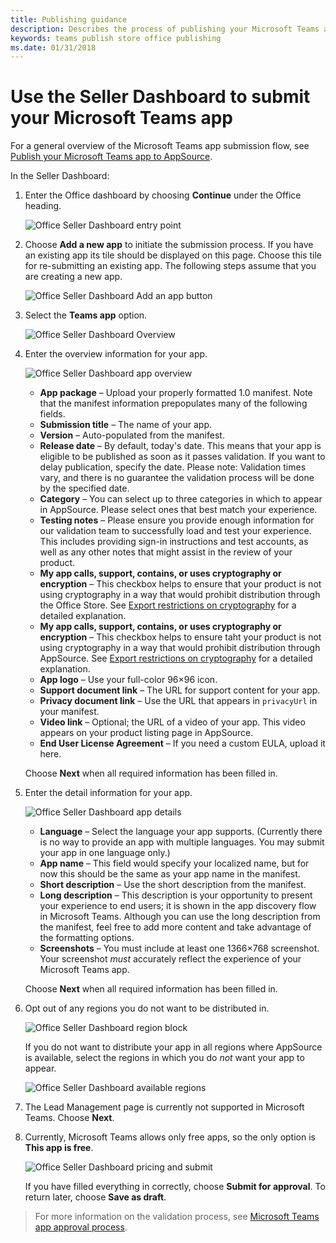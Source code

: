 ```yaml
---
title: Publishing guidance
description: Describes the process of publishing your Microsoft Teams app to AppSource
keywords: teams publish store office publishing
ms.date: 01/31/2018
---
```

# Use the Seller Dashboard to submit your Microsoft Teams app

For a general overview of the Microsoft Teams app submission flow, see [Publish your Microsoft Teams app to AppSource](~/publishing/apps-publish).

In the Seller Dashboard:

1. Enter the Office dashboard by choosing **Continue** under the Office heading.

   ![Office Seller Dashboard entry point](~/assets/images/submission/sellerdashboardofficeentry.png)

2. Choose **Add a new app** to initiate the submission process. If you have an existing app its tile should be displayed on this page. Choose this tile for re-submitting an existing app. The following steps assume that you are creating a new app.

   ![Office Seller Dashboard Add an app button](~/assets/images/submission/sellerdashboardaddapp.png)

3. Select the **Teams app** option.

   ![Office Seller Dashboard Overview](~/assets/images/submission/sdapptype.png)

4. Enter the overview information for your app.

   ![Office Seller Dashboard app overview](~/assets/images/submission/sdoverviewcrop.png)

   * **App package** – Upload your properly formatted 1.0 manifest. Note that the manifest information prepopulates many of the following fields.
   * **Submission title** – The name of your app.
   * **Version** – Auto-populated from the manifest.
   * **Release date** – By default, today's date. This means that your app is eligible to be published as soon as it passes validation. If you want to delay publication, specify the date. Please note: Validation times vary, and there is no guarantee the validation process will be done by the specified date.
   * **Category** – You can select up to three categories in which to appear in AppSource. Please select ones that best match your experience.
   * **Testing notes** – Please ensure you provide enough information for our validation team to successfully load and test your experience. This includes providing sign-in instructions and test accounts, as well as any other notes that might assist in the review of your product.
   * **My app calls, support, contains, or uses cryptography or encryption** – This checkbox helps to ensure that your product is not using cryptography in a way that would prohibit distribution through the Office Store. See [Export restrictions on cryptography](https://docs.microsoft.com/en-us/windows/uwp/security/export-restrictions-on-cryptography) for a detailed explanation.
   * **My app calls, support, contains, or uses cryptography or encryption** – This checkbox helps to ensure taht your product is not using cryptography in a way that would prohibit distribution through AppSource. See [Export restrictions on cryptography](https://docs.microsoft.com/en-us/windows/uwp/security/export-restrictions-on-cryptography) for a detailed explanation.
   * **App logo** – Use your full-color 96&times;96 icon.
   * **Support document link** – The URL for support content for your app.
   * **Privacy document link** – Use the URL that appears in `privacyUrl` in your manifest.
   * **Video link** – Optional; the URL of a video of your app. This video appears on your product listing page in AppSource.
   * **End User License Agreement** – If you need a custom EULA, upload it here.

   Choose **Next** when all required information has been filled in.

4. Enter the detail information for your app.

   ![Office Seller Dashboard app details](~/assets/images/submission/sddetails.png)

   * **Language** – Select the language your app supports. (Currently there is no way to provide an app with multiple languages. You may submit your app in one language only.)
   * **App name** – This field would specify your localized name, but for now this should be the same as your app name in the manifest.
   * **Short description** – Use the short description from the manifest.
   * **Long description** – This description is your opportunity to present your experience to end users; it is shown in the app discovery flow in Microsoft Teams. Although you can use the long description from the manifest, feel free to add more content and take advantage of the formatting options.
   * **Screenshots** – You must include at least one 1366&times;768 screenshot. Your screenshot *must* accurately reflect the experience of your Microsoft Teams app.

   Choose **Next** when all required information has been filled in.

5. Opt out of any regions you do not want to be distributed in.

   ![Office Seller Dashboard region block](~/assets/images/submission/sdblockregions.png)

   If you do not want to distribute your app in all regions where AppSource is available, select the regions in which you do *not* want your app to appear.

   ![Office Seller Dashboard available regions](~/assets/images/submission/sdregions.png)

6. The Lead Management page is currently not supported in Microsoft Teams. Choose **Next**.

7. Currently, Microsoft Teams allows only free apps, so the only option is **This app is free**.

   ![Office Seller Dashboard pricing and submit](~/assets/images/submission/sdpricing.png)

   If you have filled everything in correctly, choose **Submit for approval**. To return later, choose **Save as draft**.

>For more information on the validation process, see [Microsoft Teams app approval process](~/publishing/apps-publish#microsoft-teams-app-approval-process).

